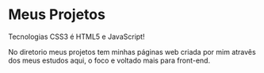 # Meus Projetos
 Tecnologias CSS3 é HTML5 e JavaScript!
 
 No diretorio meus projetos tem minhas páginas web criada por mim atravês dos meus estudos aqui, o foco e voltado mais para front-end.



